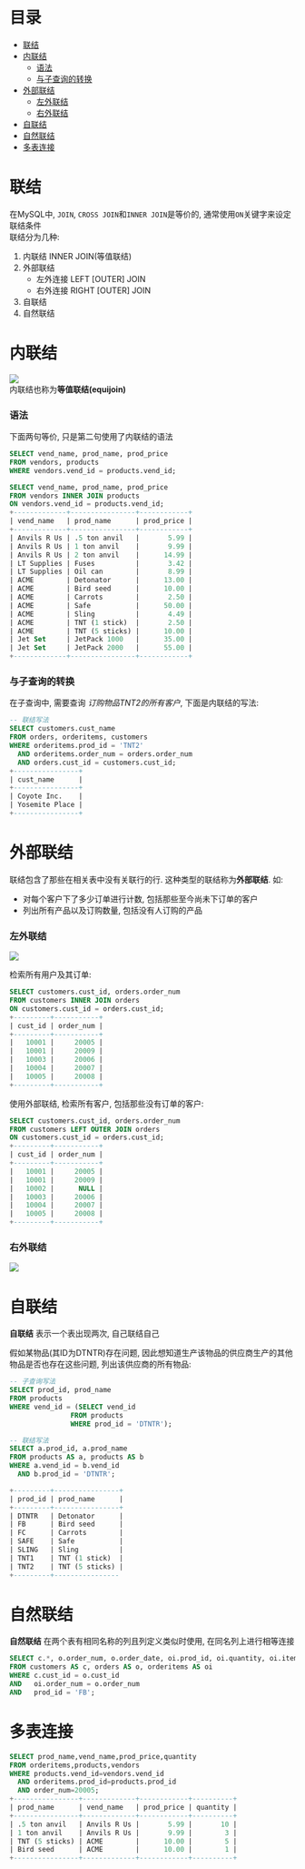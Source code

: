 # 目录
- [联结](#联结)
- [内联结](#内联结)
    - [语法](#语法)
    - [与子查询的转换](#与子查询的转换)
- [外部联结](#外部联结)
    - [左外联结](#左外联结)
    - [右外联结](#右外联结)
- [自联结](#自联结)
- [自然联结](#自然联结)
- [多表连接](#多表连接)



<!-- = = = = = = = = = = = = = = = = = = = = = = = = = = = = = = = = = = = = = = = = = = = = = = = = = = = = = = = = = = = = -->
<!-- = = = = = = = = = = = = = = = = = = = = = = = = = = = = = = = = = = = = = = = = = = = = = = = = = = = = = = = = = = = = -->



# 联结
在MySQL中, `JOIN`, `CROSS JOIN`和`INNER JOIN`是等价的, 通常使用`ON`关键字来设定联结条件  
联结分为几种:  
1. 内联结 INNER JOIN(等值联结)  
2. 外部联结  
    * 左外连接 LEFT [OUTER] JOIN  
    * 右外连接 RIGHT [OUTER] JOIN  
3. 自联结  
4. 自然联结  



<!-- = = = = = = = = = = = = = = = = = = = = = = = = = = = = = = = = = = = = = = = = = = = = = = = = = = = = = = = = = = = = -->
<!-- = = = = = = = = = = = = = = = = = = = = = = = = = = = = = = = = = = = = = = = = = = = = = = = = = = = = = = = = = = = = -->



# 内联结
![](src/innerjoin.png)  
内联结也称为**等值联结(equijoin)**  

### 语法
下面两句等价, 只是第二句使用了内联结的语法  

```sql
SELECT vend_name, prod_name, prod_price 
FROM vendors, products
WHERE vendors.vend_id = products.vend_id;
```
```sql
SELECT vend_name, prod_name, prod_price 
FROM vendors INNER JOIN products 
ON vendors.vend_id = products.vend_id;
+-------------+----------------+------------+
| vend_name   | prod_name      | prod_price |
+-------------+----------------+------------+
| Anvils R Us | .5 ton anvil   |       5.99 |
| Anvils R Us | 1 ton anvil    |       9.99 |
| Anvils R Us | 2 ton anvil    |      14.99 |
| LT Supplies | Fuses          |       3.42 |
| LT Supplies | Oil can        |       8.99 |
| ACME        | Detonator      |      13.00 |
| ACME        | Bird seed      |      10.00 |
| ACME        | Carrots        |       2.50 |
| ACME        | Safe           |      50.00 |
| ACME        | Sling          |       4.49 |
| ACME        | TNT (1 stick)  |       2.50 |
| ACME        | TNT (5 sticks) |      10.00 |
| Jet Set     | JetPack 1000   |      35.00 |
| Jet Set     | JetPack 2000   |      55.00 |
+-------------+----------------+------------+
```

### 与子查询的转换
在子查询中, 需要查询 *订购物品TNT2的所有客户*, 下面是内联结的写法:  
```sql
-- 联结写法
SELECT customers.cust_name
FROM orders, orderitems, customers
WHERE orderitems.prod_id = 'TNT2'
  AND orderitems.order_num = orders.order_num
  AND orders.cust_id = customers.cust_id;
+----------------+
| cust_name      |
+----------------+
| Coyote Inc.    |
| Yosemite Place |
+----------------+
```



<!-- = = = = = = = = = = = = = = = = = = = = = = = = = = = = = = = = = = = = = = = = = = = = = = = = = = = = = = = = = = = = -->
<!-- = = = = = = = = = = = = = = = = = = = = = = = = = = = = = = = = = = = = = = = = = = = = = = = = = = = = = = = = = = = = -->



# 外部联结
联结包含了那些在相关表中没有关联行的行. 这种类型的联结称为**外部联结**. 如:
* 对每个客户下了多少订单进行计数, 包括那些至今尚未下订单的客户  
* 列出所有产品以及订购数量, 包括没有人订购的产品  

### 左外联结
![](src/leftoutjoin.png)  

检索所有用户及其订单:  
```sql
SELECT customers.cust_id, orders.order_num
FROM customers INNER JOIN orders
ON customers.cust_id = orders.cust_id;
+---------+-----------+
| cust_id | order_num |
+---------+-----------+
|   10001 |     20005 |
|   10001 |     20009 |
|   10003 |     20006 |
|   10004 |     20007 |
|   10005 |     20008 |
+---------+-----------+
```
使用外部联结, 检索所有客户, 包括那些没有订单的客户:  
```sql
SELECT customers.cust_id, orders.order_num
FROM customers LEFT OUTER JOIN orders
ON customers.cust_id = orders.cust_id;
+---------+-----------+
| cust_id | order_num |
+---------+-----------+
|   10001 |     20005 |
|   10001 |     20009 |
|   10002 |      NULL |
|   10003 |     20006 |
|   10004 |     20007 |
|   10005 |     20008 |
+---------+-----------+
```

### 右外联结
![](src/rightoutjoin.png)  



<!-- = = = = = = = = = = = = = = = = = = = = = = = = = = = = = = = = = = = = = = = = = = = = = = = = = = = = = = = = = = = = -->
<!-- = = = = = = = = = = = = = = = = = = = = = = = = = = = = = = = = = = = = = = = = = = = = = = = = = = = = = = = = = = = = -->



# 自联结
**自联结** 表示一个表出现两次, 自己联结自己  

假如某物品(其ID为DTNTR)存在问题, 因此想知道生产该物品的供应商生产的其他物品是否也存在这些问题, 列出该供应商的所有物品:  
```sql
-- 子查询写法
SELECT prod_id, prod_name
FROM products
WHERE vend_id = (SELECT vend_id
               FROM products
               WHERE prod_id = 'DTNTR');
```
```sql
-- 联结写法
SELECT a.prod_id, a.prod_name
FROM products AS a, products AS b
WHERE a.vend_id = b.vend_id
  AND b.prod_id = 'DTNTR';

+---------+----------------+
| prod_id | prod_name      |
+---------+----------------+
| DTNTR   | Detonator      |
| FB      | Bird seed      |
| FC      | Carrots        |
| SAFE    | Safe           |
| SLING   | Sling          |
| TNT1    | TNT (1 stick)  |
| TNT2    | TNT (5 sticks) |
+---------+----------------
```



<!-- = = = = = = = = = = = = = = = = = = = = = = = = = = = = = = = = = = = = = = = = = = = = = = = = = = = = = = = = = = = = -->
<!-- = = = = = = = = = = = = = = = = = = = = = = = = = = = = = = = = = = = = = = = = = = = = = = = = = = = = = = = = = = = = -->



# 自然联结
**自然联结** 在两个表有相同名称的列且列定义类似时使用, 在同名列上进行相等连接  
```sql
SELECT c.*, o.order_num, o.order_date, oi.prod_id, oi.quantity, oi.item_price
FROM customers AS c, orders AS o, orderitems AS oi
WHERE c.cust_id = o.cust_id
AND   oi.order_num = o.order_num
AND   prod_id = 'FB';
```



<!-- = = = = = = = = = = = = = = = = = = = = = = = = = = = = = = = = = = = = = = = = = = = = = = = = = = = = = = = = = = = = -->
<!-- = = = = = = = = = = = = = = = = = = = = = = = = = = = = = = = = = = = = = = = = = = = = = = = = = = = = = = = = = = = = -->



# 多表连接
```sql
SELECT prod_name,vend_name,prod_price,quantity 
FROM orderitems,products,vendors 
WHERE products.vend_id=vendors.vend_id 
  AND orderitems.prod_id=products.prod_id
  AND order_num=20005; 
+----------------+-------------+------------+----------+
| prod_name      | vend_name   | prod_price | quantity |
+----------------+-------------+------------+----------+
| .5 ton anvil   | Anvils R Us |       5.99 |       10 |
| 1 ton anvil    | Anvils R Us |       9.99 |        3 |
| TNT (5 sticks) | ACME        |      10.00 |        5 |
| Bird seed      | ACME        |      10.00 |        1 |
+----------------+-------------+------------+----------+
```
